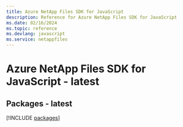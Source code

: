 ```yaml
---
title: Azure NetApp Files SDK for JavaScript
description: Reference for Azure NetApp Files SDK for JavaScript
ms.date: 02/16/2024
ms.topic: reference
ms.devlang: javascript
ms.service: netappfiles
---
```

# Azure NetApp Files SDK for JavaScript - latest
## Packages - latest
[!INCLUDE [packages](netapp-files-index.md)]